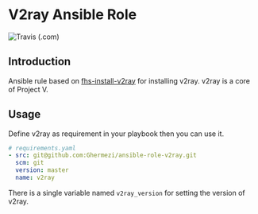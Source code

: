 # V2ray Ansible Role

![Travis (.com)](https://img.shields.io/travis/com/Ghermezi/ansible-role-v2ray?logo=travis&style=flat-square)

## Introduction

Ansible rule based on [fhs-install-v2ray](https://github.com/v2fly/fhs-install-v2ray) for installing v2ray.
v2ray is a core of Project V.

## Usage

Define v2ray as requirement in your playbook then you can use it.

```yml
# requirements.yaml
- src: git@github.com:Ghermezi/ansible-role-v2ray.git
  scm: git
  version: master
  name: v2ray
```

There is a single variable named `v2ray_version` for setting the version of v2ray.
